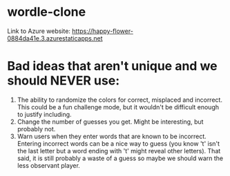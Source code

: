 # wordle-clone

Link to Azure website: https://happy-flower-0884da41e.3.azurestaticapps.net

# Bad ideas that aren't unique and we should NEVER use:
1. The ability to randomize the colors for correct, misplaced and incorrect.
    This could be a fun challenge mode, but it wouldn't be difficult enough to justify including.  
2. Change the number of guesses you get.
    Might be interesting, but probably not.
3. Warn users when they enter words that are known to be incorrect.
    Entering incorrect words can be a nice way to guess (you know 't' isn't the last letter but a word ending with 't' might reveal other letters).  That said, it is still probably a waste of a guess so maybe we should warn the less observant player.  